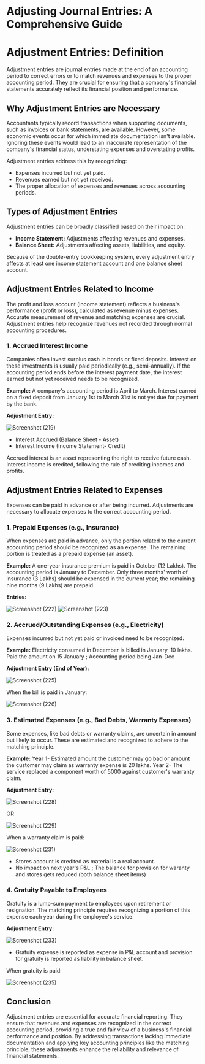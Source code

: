 # Adjusting Journal Entries: A Comprehensive Guide
# Adjustment Entries: Definition

Adjustment entries are journal entries made at the end of an accounting period to correct errors or to match revenues and expenses to the proper accounting period. They are crucial for ensuring that a company's financial statements accurately reflect its financial position and performance.

## Why Adjustment Entries are Necessary

Accountants typically record transactions when supporting documents, such as invoices or bank statements, are available. However, some economic events occur for which immediate documentation isn't available. Ignoring these events would lead to an inaccurate representation of the company's financial status, understating expenses and overstating profits.

Adjustment entries address this by recognizing:

*   Expenses incurred but not yet paid.
*   Revenues earned but not yet received.
*   The proper allocation of expenses and revenues across accounting periods.

## Types of Adjustment Entries

Adjustment entries can be broadly classified based on their impact on:

*   **Income Statement:** Adjustments affecting revenues and expenses.
*   **Balance Sheet:** Adjustments affecting assets, liabilities, and equity.

Because of the double-entry bookkeeping system, every adjustment entry affects at least one income statement account and one balance sheet account.

## Adjustment Entries Related to Income

The profit and loss account (income statement) reflects a business's performance (profit or loss), calculated as revenue minus expenses. Accurate measurement of revenue and matching expenses are crucial. Adjustment entries help recognize revenues not recorded through normal accounting procedures.

### 1. Accrued Interest Income

Companies often invest surplus cash in bonds or fixed deposits. Interest on these investments is usually paid periodically (e.g., semi-annually). If the accounting period ends before the interest payment date, the interest earned but not yet received needs to be recognized.

**Example:** A company's accounting period is April to March. Interest earned on a fixed deposit from January 1st to March 31st is not yet due for payment by the bank.

**Adjustment Entry:**

![Screenshot (219)](https://github.com/user-attachments/assets/54e176d9-d5bd-45c1-bb44-bd868c286695)


*  Interest Accrued (Balance Sheet - Asset)
*  Interest Income (Income Statement- Credit)

Accrued interest is an asset representing the right to receive future cash. Interest income is credited, following the rule of crediting incomes and profits.

## Adjustment Entries Related to Expenses

Expenses can be paid in advance or after being incurred. Adjustments are necessary to allocate expenses to the correct accounting period.

### 1. Prepaid Expenses (e.g., Insurance)

When expenses are paid in advance, only the portion related to the current accounting period should be recognized as an expense. The remaining portion is treated as a prepaid expense (an asset).

**Example:** A one-year insurance premium is paid in October (12 Lakhs). The accounting period is January to December. Only three months' worth of insurance (3 Lakhs) should be expensed in the current year; the remaining nine months (9 Lakhs) are prepaid.

**Entries:**

![Screenshot (222)](https://github.com/user-attachments/assets/83981a04-d30d-4664-b439-3b672e1e1116)
![Screenshot (223)](https://github.com/user-attachments/assets/4440050c-caae-4a2c-bfba-eed527383b55)


### 2. Accrued/Outstanding Expenses (e.g., Electricity)

Expenses incurred but not yet paid or invoiced need to be recognized.

**Example:** Electricity consumed in December is billed in January, 10 lakhs. Paid the amount on 15 January ; Accounting period being Jan-Dec

**Adjustment Entry (End of Year):**

![Screenshot (225)](https://github.com/user-attachments/assets/8a835294-747f-40a7-b5f5-f3c5a375065c)


When the bill is paid in January:

![Screenshot (226)](https://github.com/user-attachments/assets/ed0b7f89-a13c-45dd-abfe-3067f44ef88a)


### 3. Estimated Expenses (e.g., Bad Debts, Warranty Expenses)

Some expenses, like bad debts or warranty claims, are uncertain in amount but likely to occur. These are estimated and recognized to adhere to the matching principle.

**Example:** Year 1- Estimated amount the customer may go bad or amount the customer may claim as warranty expense is 20 lakhs.
             Year 2- The service replaced a component worth of 5000 against customer's warranty claim.

**Adjustment Entry:**

![Screenshot (228)](https://github.com/user-attachments/assets/97b6a9c6-1888-43ec-bb17-3ee615ae8252)

OR

![Screenshot (229)](https://github.com/user-attachments/assets/db617100-31ad-43fb-b5ac-60c388993d19)


When a warranty claim is paid:

![Screenshot (231)](https://github.com/user-attachments/assets/a4689145-e363-4c78-b452-c7afb9faa326)

*   Stores account is credited as material is a real account.
*   No impact on next year's P&L ; The balance for provision for waranty and stores gets reduced (both balance sheet items)  

### 4. Gratuity Payable to Employees

Gratuity is a lump-sum payment to employees upon retirement or resignation. The matching principle requires recognizing a portion of this expense each year during the employee's service.

**Adjustment Entry:**

![Screenshot (233)](https://github.com/user-attachments/assets/9c9cb642-0744-464b-8719-f295cb2c3cf8)

*   Gratuity expense is reported as expense in P&L account and provision for gratuity is reported as liability in balance sheet.

When gratuity is paid:

![Screenshot (235)](https://github.com/user-attachments/assets/d0240a53-1bb1-4669-91c9-3f97bc16da17)


## Conclusion

Adjustment entries are essential for accurate financial reporting. They ensure that revenues and expenses are recognized in the correct accounting period, providing a true and fair view of a business's financial performance and position. By addressing transactions lacking immediate documentation and applying key accounting principles like the matching principle, these adjustments enhance the reliability and relevance of financial statements.







